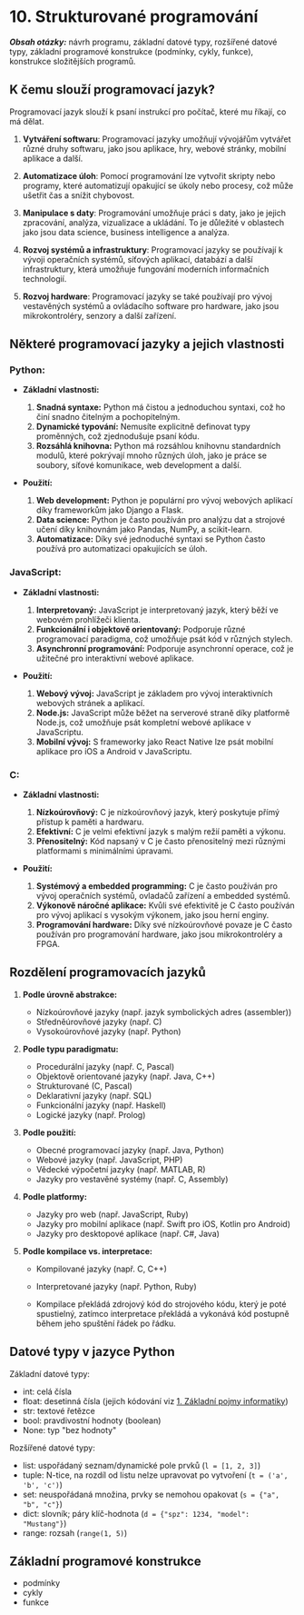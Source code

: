 # 10. Strukturované programování

***Obsah otázky:*** návrh programu, základní datové typy, rozšířené datové typy, základní  programové konstrukce (podmínky, cykly, funkce), konstrukce složitějších programů. 

## K čemu slouží programovací jazyk?

Programovací jazyk slouží k psaní instrukcí pro počítač, které mu říkají, co má dělat.

1. **Vytváření softwaru**: Programovací jazyky umožňují vývojářům vytvářet různé druhy softwaru, jako jsou aplikace, hry, webové stránky, mobilní aplikace a další.

2. **Automatizace úloh**: Pomocí programování lze vytvořit skripty nebo programy, které automatizují opakující se úkoly nebo procesy, což může ušetřit čas a snížit chybovost.

3. **Manipulace s daty**: Programování umožňuje práci s daty, jako je jejich zpracování, analýza, vizualizace a ukládání. To je důležité v oblastech jako jsou data science, business intelligence a analýza.

4. **Rozvoj systémů a infrastruktury**: Programovací jazyky se používají k vývoji operačních systémů, síťových aplikací, databází a další infrastruktury, která umožňuje fungování moderních informačních technologií.

6. **Rozvoj hardware**: Programovací jazyky se také používají pro vývoj vestavěných systémů a ovládacího software pro hardware, jako jsou mikrokontroléry, senzory a další zařízení.

## Některé programovací jazyky a jejich vlastnosti

### Python:
- **Základní vlastnosti:**
  1. **Snadná syntaxe:** Python má čistou a jednoduchou syntaxi, což ho činí snadno čitelným a pochopitelným.
  2. **Dynamické typování:** Nemusíte explicitně definovat typy proměnných, což zjednodušuje psaní kódu.
  3. **Rozsáhlá knihovna:** Python má rozsáhlou knihovnu standardních modulů, které pokrývají mnoho různých úloh, jako je práce se soubory, síťové komunikace, web development a další.
  
- **Použití:**
  1. **Web development:** Python je populární pro vývoj webových aplikací díky frameworkům jako Django a Flask.
  2. **Data science:** Python je často používán pro analýzu dat a strojové učení díky knihovnám jako Pandas, NumPy, a scikit-learn.
  3. **Automatizace:** Díky své jednoduché syntaxi se Python často používá pro automatizaci opakujících se úloh.

### JavaScript:
- **Základní vlastnosti:**
  1. **Interpretovaný:** JavaScript je interpretovaný jazyk, který běží ve webovém prohlížeči klienta.
  2. **Funkcionální i objektově orientovaný:** Podporuje různé programovací paradigma, což umožňuje psát kód v různých stylech.
  3. **Asynchronní programování:** Podporuje asynchronní operace, což je užitečné pro interaktivní webové aplikace.

- **Použití:**
  1. **Webový vývoj:** JavaScript je základem pro vývoj interaktivních webových stránek a aplikací.
  2. **Node.js:** JavaScript může běžet na serverové straně díky platformě Node.js, což umožňuje psát kompletní webové aplikace v JavaScriptu.
  3. **Mobilní vývoj:** S frameworky jako React Native lze psát mobilní aplikace pro iOS a Android v JavaScriptu.

### C:
- **Základní vlastnosti:**
  1. **Nízkoúrovňový:** C je nízkoúrovňový jazyk, který poskytuje přímý přístup k paměti a hardwaru.
  2. **Efektivní:** C je velmi efektivní jazyk s malým režií paměti a výkonu.
  3. **Přenositelný:** Kód napsaný v C je často přenositelný mezi různými platformami s minimálními úpravami.

- **Použití:**
  1. **Systémový a embedded programming:** C je často používán pro vývoj operačních systémů, ovladačů zařízení a embedded systémů.
  2. **Výkonově náročné aplikace:** Kvůli své efektivitě je C často používán pro vývoj aplikací s vysokým výkonem, jako jsou herní enginy.
  3. **Programování hardware:** Díky své nízkoúrovňové povaze je C často používán pro programování hardware, jako jsou mikrokontroléry a FPGA.


## Rozdělení programovacích jazyků

1. **Podle úrovně abstrakce:**
   - Nízkoúrovňové jazyky (např. jazyk symbolických adres (assembler))
   - Středněúrovňové jazyky (např. C)
   - Vysokoúrovňové jazyky (např. Python)

2. **Podle typu paradigmatu:**
   - Procedurální jazyky (např. C, Pascal)
	- Objektově orientované jazyky (např. Java, C++)
	- Strukturované (C, Pascal)
   - Deklarativní jazyky (např. SQL)
	- Funkcionální jazyky (např. Haskell)
	- Logické jazyky (např. Prolog)

3. **Podle použití:**
   - Obecné programovací jazyky (např. Java, Python)
   - Webové jazyky (např. JavaScript, PHP)
   - Vědecké výpočetní jazyky (např. MATLAB, R)
   - Jazyky pro vestavěné systémy (např. C, Assembly)

4. **Podle platformy:**
   - Jazyky pro web (např. JavaScript, Ruby)
   - Jazyky pro mobilní aplikace (např. Swift pro iOS, Kotlin pro Android)
   - Jazyky pro desktopové aplikace (např. C#, Java)

5. **Podle kompilace vs. interpretace:**
   - Kompilované jazyky (např. C, C++)
   - Interpretované jazyky (např. Python, Ruby)
  
   - Kompilace překládá zdrojový kód do strojového kódu, který je poté spustielný, zatímco interpretace překládá a vykonává kód postupně během jeho spuštění řádek po řádku.

## Datové typy v jazyce Python

Základní datové typy:

- int: celá čísla
- float: desetinná čísla (jejich kódování viz [1. Základní pojmy informatiky](01.md))
- str: textové řetězce
- bool: pravdivostní hodnoty (boolean)
- None: typ "bez hodnoty"

Rozšířené datové typy:

- list: uspořádaný seznam/dynamické pole prvků (`l = [1, 2, 3]`)
- tuple: N-tice, na rozdíl od listu nelze upravovat po vytvoření (`t = ('a', 'b', 'c')`)
- set: neuspořádaná množina, prvky se nemohou opakovat (`s = {"a", "b", "c"}`)
- dict: slovník; páry klíč-hodnota (`d = {"spz": 1234, "model": "Mustang"}`)
- range: rozsah (`range(1, 5)`)

## Základní programové konstrukce
- podmínky
- cykly 
- funkce

